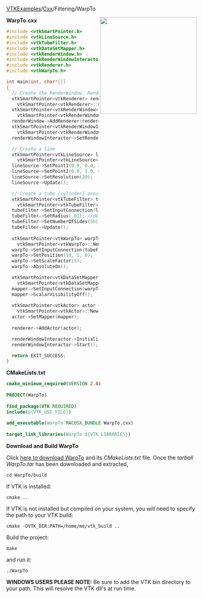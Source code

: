 [VTKExamples](/index/)/[Cxx](/Cxx)/Filtering/WarpTo

<img align="right" src="https://github.com/lorensen/VTKExamples/blob/gh-pages/Testing/Baseline/Filtering/TestWarpTo.png?raw=true" width="256" />

**WarpTo.cxx**
```c++
#include <vtkSmartPointer.h>
#include <vtkLineSource.h>
#include <vtkTubeFilter.h>
#include <vtkDataSetMapper.h>
#include <vtkRenderWindow.h>
#include <vtkRenderWindowInteractor.h>
#include <vtkRenderer.h>
#include <vtkWarpTo.h>

int main(int, char*[])
{
  // Create the RenderWindow, Renderer and both Actors
  vtkSmartPointer<vtkRenderer> renderer =
    vtkSmartPointer<vtkRenderer>::New();
  vtkSmartPointer<vtkRenderWindow> renderWindow =
    vtkSmartPointer<vtkRenderWindow>::New();
  renderWindow->AddRenderer(renderer);
  vtkSmartPointer<vtkRenderWindowInteractor> renderWindowInteractor =
    vtkSmartPointer<vtkRenderWindowInteractor>::New();
  renderWindowInteractor->SetRenderWindow(renderWindow);

  // Create a line
  vtkSmartPointer<vtkLineSource> lineSource = 
    vtkSmartPointer<vtkLineSource>::New();
  lineSource->SetPoint1(0.0, 0.0, 0.0);
  lineSource->SetPoint2(0.0, 1.0, 0.0);
  lineSource->SetResolution(20);
  lineSource->Update();

  // Create a tube (cylinder) around the line
  vtkSmartPointer<vtkTubeFilter> tubeFilter = 
    vtkSmartPointer<vtkTubeFilter>::New();
  tubeFilter->SetInputConnection(lineSource->GetOutputPort());
  tubeFilter->SetRadius(.01); //default is .5
  tubeFilter->SetNumberOfSides(50);
  tubeFilter->Update();
  
  vtkSmartPointer<vtkWarpTo> warpTo = 
    vtkSmartPointer<vtkWarpTo>::New();
  warpTo->SetInputConnection(tubeFilter->GetOutputPort());
  warpTo->SetPosition(10, 1, 0);
  warpTo->SetScaleFactor(5);
  warpTo->AbsoluteOn();

  vtkSmartPointer<vtkDataSetMapper> mapper =
    vtkSmartPointer<vtkDataSetMapper>::New();
  mapper->SetInputConnection(warpTo->GetOutputPort());
  mapper->ScalarVisibilityOff();
  
  vtkSmartPointer<vtkActor> actor =
    vtkSmartPointer<vtkActor>::New();
  actor->SetMapper(mapper);
  
  renderer->AddActor(actor);

  renderWindowInteractor->Initialize();
  renderWindowInteractor->Start();

  return EXIT_SUCCESS;
}
```
**CMakeLists.txt**
```cmake
cmake_minimum_required(VERSION 2.8)
 
PROJECT(WarpTo)
 
find_package(VTK REQUIRED)
include(${VTK_USE_FILE})
 
add_executable(WarpTo MACOSX_BUNDLE WarpTo.cxx)
 
target_link_libraries(WarpTo ${VTK_LIBRARIES})
```

**Download and Build WarpTo**

Click [here to download WarpTo](https://github.com/lorensen/VTKWikiExamplesTarballs/raw/master/WarpTo.tar) and its *CMakeLists.txt* file.
Once the *tarball WarpTo.tar* has been downloaded and extracted,
```
cd WarpTo/build 
```
If VTK is installed:
```
cmake ..
```
If VTK is not installed but compiled on your system, you will need to specify the path to your VTK build:
```
cmake -DVTK_DIR:PATH=/home/me/vtk_build ..
```
Build the project:
```
make
```
and run it:
```
./WarpTo
```
**WINDOWS USERS PLEASE NOTE:** Be sure to add the VTK bin directory to your path. This will resolve the VTK dll's at run time.

